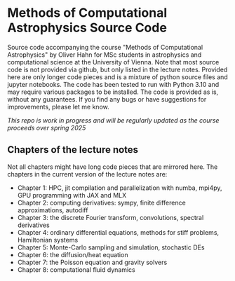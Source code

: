 # Methods of Computational Astrophysics Source Code

Source code accompanying the course "Methods of Computational Astrophysics" by Oliver Hahn for MSc students in astrophysics and computational science at the University of Vienna. Note that most source code is not provided via github, but only listed in the lecture notes. Provided here are only longer code pieces and is a mixture of python source files and jupyter notebooks. The code has been tested to run with Python 3.10 and may require various packages to be installed. The code is provided as is, without any guarantees. If you find any bugs or have suggestions for improvements, please let me know.

*This repo is work in progress and will be regularly updated as the course proceeds over spring 2025*

## Chapters of the lecture notes

Not all chapters might have long code pieces that are mirrored here. The chapters in the current version of the lecture notes are: 

 - Chapter 1: HPC, jit compilation and parallelization with numba, mpi4py, GPU programming with JAX and MLX
 - Chapter 2: computing derivatives: sympy, finite difference approximations, autodiff
 - Chapter 3: the discrete Fourier transform, convolutions, spectral derivatives
 - Chapter 4: ordinary differential equations, methods for stiff problems, Hamiltonian systems
 - Chapter 5: Monte-Carlo sampling and simulation, stochastic DEs
 - Chapter 6: the diffusion/heat equation
 - Chapter 7: the Poisson equation and gravity solvers
 - Chapter 8: computational fluid dynamics
